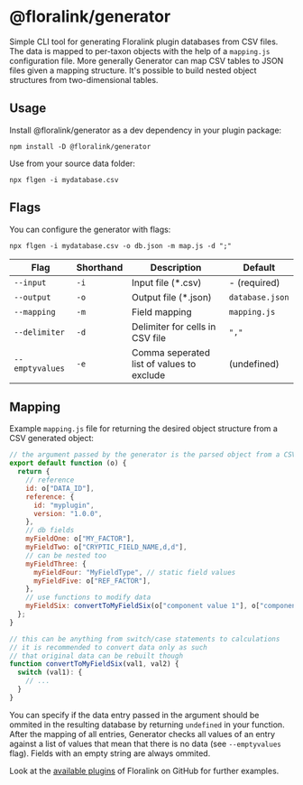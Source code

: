 # @floralink/generator

Simple CLI tool for generating Floralink plugin databases from CSV files. The data is mapped to per-taxon objects with the help of a `mapping.js` configuration file. More generally Generator can map CSV tables to JSON files given a mapping structure. It's possible to build nested object structures from two-dimensional tables.

## Usage

Install @floralink/generator as a dev dependency in your plugin package:

```shell
npm install -D @floralink/generator
```

Use from your source data folder:

```shell
npx flgen -i mydatabase.csv
```

## Flags

You can configure the generator with flags:

```shell
npx flgen -i mydatabase.csv -o db.json -m map.js -d ";"
```

| Flag            | Shorthand | Description                               | Default         |
| --------------- | --------- | ----------------------------------------- | --------------- |
| `--input`       | `-i`      | Input file (\*.csv)                       | - (required)    |
| `--output`      | `-o`      | Output file (\*.json)                     | `database.json` |
| `--mapping`     | `-m`      | Field mapping                             | `mapping.js`    |
| `--delimiter`   | `-d`      | Delimiter for cells in CSV file           | `","`           |
| `--emptyvalues` | `-e`      | Comma seperated list of values to exclude | (undefined)     |

## Mapping

Example `mapping.js` file for returning the desired object structure from a CSV generated object:

```javascript
// the argument passed by the generator is the parsed object from a CSV row
export default function (o) {
  return {
    // reference
    id: o["DATA_ID"],
    reference: {
      id: "myplugin",
      version: "1.0.0",
    },
    // db fields
    myFieldOne: o["MY_FACTOR"],
    myFieldTwo: o["CRYPTIC_FIELD_NAME,d,d"],
    // can be nested too
    myFieldThree: {
      myFieldFour: "MyFieldType", // static field values
      myFieldFive: o["REF_FACTOR"],
    },
    // use functions to modify data
    myFieldSix: convertToMyFieldSix(o["component value 1"], o["component value 2"]),
  };
}

// this can be anything from switch/case statements to calculations
// it is recommended to convert data only as such
// that original data can be rebuilt though
function convertToMyFieldSix(val1, val2) {
  switch (val1): {
    // ...
  }
}
```

You can specify if the data entry passed in the argument should be ommited in the resulting database by returning `undefined` in your function.
After the mapping of all entries, Generator checks all values of an entry against a list of values that mean that there is no data (see `--emptyvalues` flag). Fields with an empty string are always ommited.

Look at the [available plugins](https://github.com/floralink/plugins) of Floralink on GitHub for further examples.

